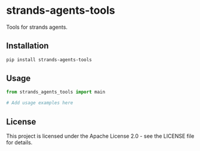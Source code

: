 # strands-agents-tools

Tools for strands agents.

## Installation

```bash
pip install strands-agents-tools
```

## Usage

```python
from strands_agents_tools import main

# Add usage examples here
```

## License

This project is licensed under the Apache License 2.0 - see the LICENSE file for details.
